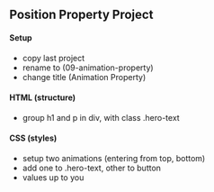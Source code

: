 ## Position Property Project

#### Setup

- copy last project
- rename to (09-animation-property)
- change title (Animation Property)

#### HTML (structure)

- group h1 and p in div, with class .hero-text

#### CSS (styles)

- setup two animations (entering from top, bottom)
- add one to .hero-text, other to button
- values up to you
